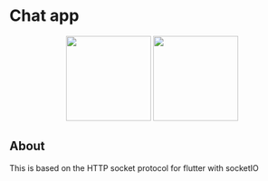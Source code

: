 # Chat app


<p align="center" >
<image width=150 src="https://iconape.com/wp-content/files/yb/61798/png/flutter-logo.png">
<image width=150 src="https://api.nuget.org/v3-flatcontainer/socket.io.client.core/1.0.3/icon">

</p>

## About
This is based on the HTTP socket protocol for flutter with socketIO 


